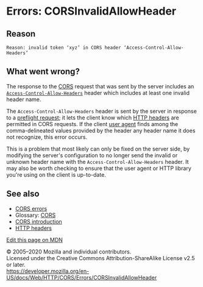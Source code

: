 Errors: CORSInvalidAllowHeader
==============================

Reason
------

    Reason: invalid token ‘xyz’ in CORS header ‘Access-Control-Allow-Headers’

What went wrong?
----------------

The response to the [CORS](https://developer.mozilla.org/en-US/docs/Glossary/CORS) request that was sent by the server includes an [`Access-Control-Allow-Headers`](../../headers/access-control-allow-headers) header which includes at least one invalid header name.

The `Access-Control-Allow-Headers` header is sent by the server in response to a [preflight request](https://developer.mozilla.org/en-US/docs/Glossary/preflight_request); it lets the client know which [HTTP headers](../../headers) are permitted in CORS requests. If the client [user agent](https://developer.mozilla.org/en-US/docs/Glossary/user_agent) finds among the comma-delineated values provided by the header any header name it does not recognize, this error occurs.

This is a problem that most likely can only be fixed on the server side, by modifying the server's configuration to no longer send the invalid or unknown header name with the `Access-Control-Allow-Headers` header. It may also be worth checking to ensure that the user agent or HTTP library you're using on the client is up-to-date.

See also
--------

-   [CORS errors](../errors)
-   Glossary: [CORS](https://developer.mozilla.org/en-US/docs/Glossary/CORS)
-   [CORS introduction](../../cors)
-   [HTTP headers](../../headers)

<a href="https://developer.mozilla.org/en-US/docs/Web/HTTP/CORS/Errors/CORSInvalidAllowHeader$edit" class="_attribution-link">Edit this page on MDN</a>

© 2005–2020 Mozilla and individual contributors.  
Licensed under the Creative Commons Attribution-ShareAlike License v2.5 or later.  
<a href="https://developer.mozilla.org/en-US/docs/Web/HTTP/CORS/Errors/CORSInvalidAllowHeader" class="_attribution-link">https://developer.mozilla.org/en-US/docs/Web/HTTP/CORS/Errors/CORSInvalidAllowHeader</a>
